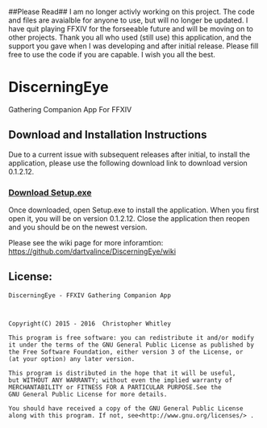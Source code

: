 ##Please Read##
I am no longer activly working on this project. The code and files are avaialble for anyone to use, but will no longer be updated.  I have quit playing FFXIV for the forseeable future and will be moving on to other projects. Thank you all who used (still use) this application, and the support you gave when I was developing and after initial release.  Please fill free to use the code if you are capable.  I wish you all the best. 


# DiscerningEye
Gathering Companion App For FFXIV

## Download and Installation Instructions

Due to a current issue with subsequent releases after initial, to install the application, please use the following download link to download version 0.1.2.12.  

### [Download Setup.exe](https://github.com/dartvalince/DiscerningEye/releases/download/0.1.2.12/Setup.exe)

Once downloaded, open Setup.exe to install the application. When you first open it, you will be on version 0.1.2.12.  Close the application then reopen and you should be on the newest version.



Please see the wiki page for more inforamtion: https://github.com/dartvalince/DiscerningEye/wiki

## License:
    DiscerningEye - FFXIV Gathering Companion App
    


    Copyright(C) 2015 - 2016  Christopher Whitley

    This program is free software: you can redistribute it and/or modify
    it under the terms of the GNU General Public License as published by
    the Free Software Foundation, either version 3 of the License, or
    (at your option) any later version.

    This program is distributed in the hope that it will be useful,
    but WITHOUT ANY WARRANTY; without even the implied warranty of
    MERCHANTABILITY or FITNESS FOR A PARTICULAR PURPOSE.See the
    GNU General Public License for more details.

    You should have received a copy of the GNU General Public License
    along with this program. If not, see<http://www.gnu.org/licenses/> .
  
